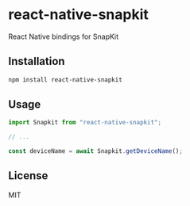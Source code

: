 # react-native-snapkit

React Native bindings for SnapKit

## Installation

```sh
npm install react-native-snapkit
```

## Usage

```js
import Snapkit from "react-native-snapkit";

// ...

const deviceName = await Snapkit.getDeviceName();
```

## License

MIT
